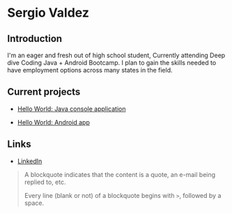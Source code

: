  # Sergio Valdez
    
 ## Introduction
 
I'm an eager and fresh out of high school student, Currently attending Deep dive Coding Java + Android Bootcamp. I plan to gain the skills needed to have employment options across many states in the field.
    
 ## Current projects
 
 * [Hello World: Java console application](https://github.com/Sergio-Valdez/hello-world-java)
      
 * [Hello World: Android app](https://github.com/Sergio-Valdez/hello-world-android)


 ## Links
 
  * [LinkedIn](https://www.linkedin.com/in/sergio-valdez-8601b3213/)
  
  > A blockquote indicates that the content is a quote, an e-mail being replied to, etc.
 > 
 > Every line (blank or not) of a blockquote begins with `>`, followed by a space.
